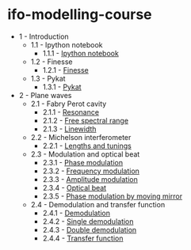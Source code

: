# ifo-modelling-course

* 1 - Introduction
  * 1.1 - Ipython notebook
    * 1.1.1 - [Ipython notebook](https://github.com/gwoptics/learn_laser_interferometry/blob/master/01_Introduction/01_Ipython_notebook/01_Ipython_notebook.ipynb)
  * 1.2 - Finesse
    * 1.2.1 - [Finesse](https://github.com/gwoptics/learn_laser_interferometry/blob/master/01_Introduction/02_Finesse/01_Finesse.ipynb)
  * 1.3 - Pykat
    * 1.3.1 - [Pykat](https://github.com/gwoptics/learn_laser_interferometry/blob/master/01_Introduction/03_Pykat/01_Pykat.ipynb)
* 2 - Plane waves
  * 2.1 - Fabry Perot cavity
    * 2.1.1 - [Resonance](https://github.com/gwoptics/learn_laser_interferometry/blob/master/02_Plane_waves/01_Fabry_Perot_cavity/01_Resonance.ipynb)
    * 2.1.2 - [Free spectral range](https://github.com/gwoptics/learn_laser_interferometry/blob/master/02_Plane_waves/01_Fabry_Perot_cavity/02_Free_spectral_range.ipynb)
    * 2.1.3 - [Linewidth](https://github.com/gwoptics/learn_laser_interferometry/blob/master/02_Plane_waves/01_Fabry_Perot_cavity/03_Linewidth.ipynb)
  * 2.2 - Michelson interferometer
    * 2.2.1 - [Lengths and tunings](https://github.com/gwoptics/learn_laser_interferometry/blob/master/02_Plane_waves/02_Michelson_interferometer/01_Lengths_and_tunings.ipynb)
  * 2.3 - Modulation and optical beat
    * 2.3.1 - [Phase modulation](https://github.com/gwoptics/learn_laser_interferometry/blob/master/02_Plane_waves/03_Modulation_and_optical_beat/01_Phase_modulation.ipynb)
    * 2.3.2 - [Frequency modulation](https://github.com/gwoptics/learn_laser_interferometry/blob/master/02_Plane_waves/03_Modulation_and_optical_beat/02_Frequency_modulation.ipynb)
    * 2.3.3 - [Amplitude modulation](https://github.com/gwoptics/learn_laser_interferometry/blob/master/02_Plane_waves/03_Modulation_and_optical_beat/03_Amplitude_modulation.ipynb)
    * 2.3.4 - [Optical beat](https://github.com/gwoptics/learn_laser_interferometry/blob/master/02_Plane_waves/03_Modulation_and_optical_beat/04_Optical_beat.ipynb)
    * 2.3.5 - [Phase modulation by moving mirror](https://github.com/gwoptics/learn_laser_interferometry/blob/master/02_Plane_waves/03_Modulation_and_optical_beat/05_Phase_modulation_by_moving_mirror.ipynb)
  * 2.4 - Demodulation and transfer function
    * 2.4.1 - [Demodulation](https://github.com/gwoptics/learn_laser_interferometry/blob/master/02_Plane_waves/04_Demodulation_and_transfer_function/01_Demodulation.ipynb)
    * 2.4.2 - [Single demodulation](https://github.com/gwoptics/learn_laser_interferometry/blob/master/02_Plane_waves/04_Demodulation_and_transfer_function/02_Single_demodulation.ipynb)
    * 2.4.3 - [Double demodulation](https://github.com/gwoptics/learn_laser_interferometry/blob/master/02_Plane_waves/04_Demodulation_and_transfer_function/03_Double_demodulation.ipynb)
    * 2.4.4 - [Transfer function](https://github.com/gwoptics/learn_laser_interferometry/blob/master/02_Plane_waves/04_Demodulation_and_transfer_function/04_Transfer_function.ipynb)